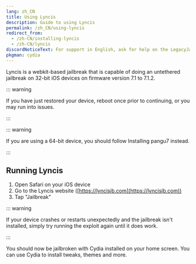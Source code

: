 ```yaml
---
lang: zh_CN
title: Using Lyncis
description: Guide to using Lyncis
permalink: /zh_CN/using-lyncis
redirect_from:
  - /zh-CN/installing-lyncis
  - /zh-CN/lyncis
discordNoticeText: For support in English, ask for help on the LegacyJailbreak [Discord Server](http://discord.legacyjailbreak.com/).
pkgman: cydia
---
```


Lyncis is a webkit-based jailbreak that is capable of doing an untethered jailbreak on 32-bit iOS devices on firmware version 7.1 to 7.1.2.

::: warning

If you have just restored your device, reboot once prior to continuing, or you may run into issues.

:::

::: warning

If you are using a 64-bit device, you should follow <router-link to="/installing-pangu7">Installing pangu7</router-link> instead.

:::

## Running Lyncis

1. Open Safari on your iOS device
1. Go to the Lyncis website ([https://lyncisjb.com](https://lyncisjb.com))
1. Tap "Jailbreak"

::: warning

If your device crashes or restarts unexpectedly and the jailbreak isn't installed, simply try running the exploit again until it does work.

:::

You should now be jailbroken with Cydia installed on your home screen. You can use Cydia to install <router-link to="/faq/#what-are-tweaks">tweaks</router-link>, themes and more.